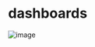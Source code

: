 # dashboards

![image](https://user-images.githubusercontent.com/31476977/116016619-8e7bce80-a613-11eb-998f-c4bc04908812.png)
